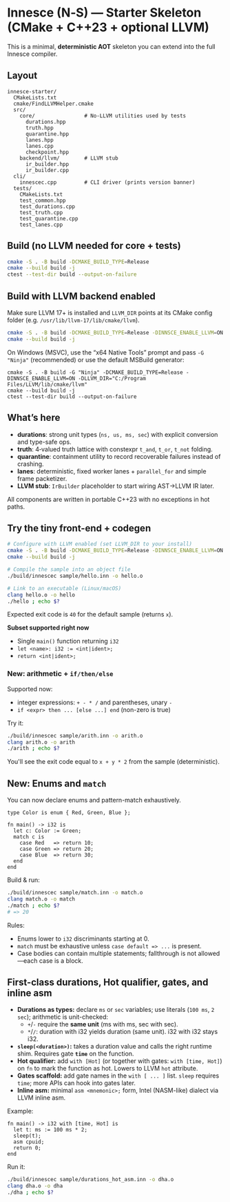 # Innesce (N‑S) — Starter Skeleton (CMake + C++23 + optional LLVM)

This is a minimal, **deterministic AOT** skeleton you can extend into the full Innesce compiler.

## Layout
```
innesce-starter/
  CMakeLists.txt
  cmake/FindLLVMHelper.cmake
  src/
    core/                # No-LLVM utilities used by tests
      durations.hpp
      truth.hpp
      quarantine.hpp
      lanes.hpp
      lanes.cpp
      checkpoint.hpp
    backend/llvm/        # LLVM stub
      ir_builder.hpp
      ir_builder.cpp
  cli/
    innescec.cpp         # CLI driver (prints version banner)
  tests/
    CMakeLists.txt
    test_common.hpp
    test_durations.cpp
    test_truth.cpp
    test_quarantine.cpp
    test_lanes.cpp
```

## Build (no LLVM needed for core + tests)
```bash
cmake -S . -B build -DCMAKE_BUILD_TYPE=Release
cmake --build build -j
ctest --test-dir build --output-on-failure
```

## Build with LLVM backend enabled
Make sure LLVM 17+ is installed and `LLVM_DIR` points at its CMake config folder (e.g. `/usr/lib/llvm-17/lib/cmake/llvm`).

```bash
cmake -S . -B build -DCMAKE_BUILD_TYPE=Release -DINNSCE_ENABLE_LLVM=ON -DLLVM_DIR=/path/to/llvm/cmake
cmake --build build -j
```

On Windows (MSVC), use the “x64 Native Tools” prompt and pass `-G "Ninja"` (recommended) or use the default MSBuild generator:
```pwsh
cmake -S . -B build -G "Ninja" -DCMAKE_BUILD_TYPE=Release -DINNSCE_ENABLE_LLVM=ON -DLLVM_DIR="C:/Program Files/LLVM/lib/cmake/llvm"
cmake --build build -j
ctest --test-dir build --output-on-failure
```

## What’s here
- **durations**: strong unit types (`ns, us, ms, sec`) with explicit conversion and type-safe ops.
- **truth**: 4‑valued truth lattice with constexpr `t_and`, `t_or`, `t_not` folding.
- **quarantine**: containment utility to record recoverable failures instead of crashing.
- **lanes**: deterministic, fixed worker lanes + `parallel_for` and simple frame packetizer.
- **LLVM stub**: `IrBuilder` placeholder to start wiring AST→LLVM IR later.

All components are written in portable C++23 with no exceptions in hot paths.


## Try the tiny front-end + codegen
```bash
# Configure with LLVM enabled (set LLVM_DIR to your install)
cmake -S . -B build -DCMAKE_BUILD_TYPE=Release -DINNSCE_ENABLE_LLVM=ON -DLLVM_DIR=/path/to/llvm/lib/cmake/llvm
cmake --build build -j

# Compile the sample into an object file
./build/innescec sample/hello.inn -o hello.o

# Link to an executable (Linux/macOS)
clang hello.o -o hello
./hello ; echo $?
```
Expected exit code is `40` for the default sample (returns `x`).

**Subset supported right now**
- Single `main()` function returning `i32`
- `let <name>: i32 := <int|ident>;`
- `return <int|ident>;`


### New: arithmetic + `if/then/else`
Supported now:
- integer expressions: `+ - * /` and parentheses, unary `-`
- `if <expr> then ... [else ...] end` (non-zero is true)

Try it:
```bash
./build/innescec sample/arith.inn -o arith.o
clang arith.o -o arith
./arith ; echo $?
```
You'll see the exit code equal to `x + y * 2` from the sample (deterministic).


## New: Enums and `match`
You can now declare enums and pattern-match exhaustively.

```inn
type Color is enum { Red, Green, Blue };

fn main() -> i32 is
  let c: Color := Green;
  match c is
    case Red   => return 10;
    case Green => return 20;
    case Blue  => return 30;
  end
end
```

Build & run:
```bash
./build/innescec sample/match.inn -o match.o
clang match.o -o match
./match ; echo $?
# => 20
```
Rules:
- Enums lower to `i32` discriminants starting at 0.
- `match` must be exhaustive unless `case default => ...` is present.
- Case bodies can contain multiple statements; fallthrough is not allowed—each case is a block.


## First-class durations, Hot qualifier, gates, and inline asm
- **Durations as types:** declare `ms` or `sec` variables; use literals (`100 ms`, `2 sec`); arithmetic is unit-checked:
  - `+`/`-` require the **same unit** (ms with ms, sec with sec).
  - `*`/`/`: duration with i32 yields duration (same unit). i32 with i32 stays i32.
- **`sleep(<duration>)`:** takes a duration value and calls the right runtime shim. Requires gate **`time`** on the function.
- **Hot qualifier:** add `with [Hot]` (or together with gates: `with [time, Hot]`) on `fn` to mark the function as hot. Lowers to LLVM `hot` attribute.
- **Gates scaffold:** add gate names in the `with [ ... ]` list. `sleep` requires `time`; more APIs can hook into gates later.
- **Inline asm:** minimal `asm <mnemonic>;` form, Intel (NASM-like) dialect via LLVM inline asm.

Example:
```inn
fn main() -> i32 with [time, Hot] is
  let t: ms := 100 ms * 2;
  sleep(t);
  asm cpuid;
  return 0;
end
```

Run it:
```bash
./build/innescec sample/durations_hot_asm.inn -o dha.o
clang dha.o -o dha
./dha ; echo $?
```
